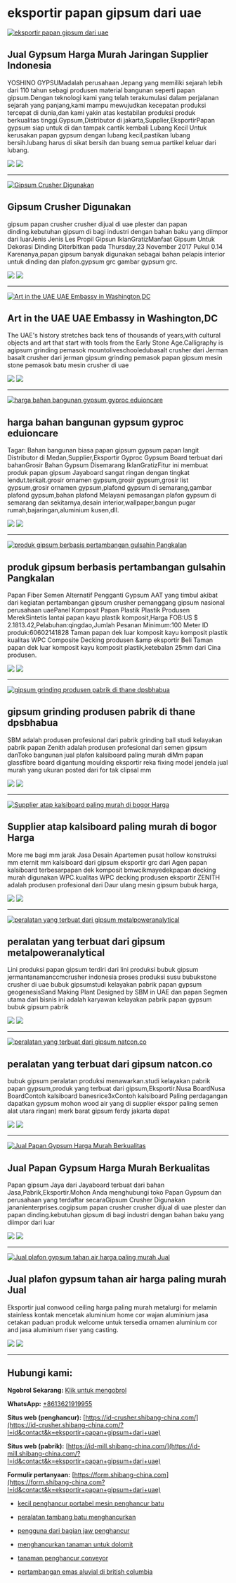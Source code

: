 # eksportir papan gipsum dari uae

<a href="https://swt.shibang-china.com/?l=id&img&k=eksportir+papan+gipsum+dari+uae" target="_blank">![eksportir papan gipsum dari uae](http://static.shibang-china.com/all-800x300/382.jpg)</a>

## Jual Gypsum Harga Murah Jaringan Supplier Indonesia
YOSHINO GYPSUMadalah perusahaan Jepang yang memiliki sejarah lebih dari 110 tahun sebagi produsen material bangunan seperti papan gipsum.Dengan teknologi kami yang telah terakumulasi dalam perjalanan sejarah yang panjang,kami mampu mewujudkan kecepatan produksi tercepat di dunia,dan kami yakin atas kestabilan produksi produk berkualitas tinggi.Gypsum,Distributor di jakarta,Supplier,EksportirPapan gypsum siap untuk di dan tampak cantik kembali Lubang Kecil Untuk kerusakan papan gypsum dengan lubang kecil,pastikan lubang bersih.lubang harus di sikat bersih dan buang semua partikel keluar dari lubang.


<a href="https://whatsapp.shibangsoft.com/WhatsApp.php" target="_blank" title="WhatsApp">![](http://static.shibang-china.com/icon/whatsapp.png)</a> <a href="https://swt.shibang-china.com/?l=id&icon&k=eksportir+papan+gipsum+dari+uae" target="_blank">![](http://static.shibang-china.com/icon/chat-id.png)</a>

---

<a href="https://swt.shibang-china.com/?l=id&img&k=eksportir+papan+gipsum+dari+uae" target="_blank">![Gipsum Crusher Digunakan](http://static.shibang-china.com/all-800x300/19.jpg)</a>

## Gipsum Crusher Digunakan
gipsum papan crusher crusher dijual di uae plester dan papan dinding.kebutuhan gipsum di bagi industri dengan bahan baku yang diimpor dari luarJenis Jenis Les Propil Gipsun IklanGratizManfaat Gipsum Untuk Dekorasi Dinding Diterbitkan pada Thursday,23 November 2017 Pukul 0.14 Karenanya,papan gipsum banyak digunakan sebagai bahan pelapis interior untuk dinding dan plafon.gypsum grc gambar gypsum grc.


<a href="https://whatsapp.shibangsoft.com/WhatsApp.php" target="_blank" title="WhatsApp">![](http://static.shibang-china.com/icon/whatsapp.png)</a> <a href="https://swt.shibang-china.com/?l=id&icon&k=eksportir+papan+gipsum+dari+uae" target="_blank">![](http://static.shibang-china.com/icon/chat-id.png)</a>

---

<a href="https://swt.shibang-china.com/?l=id&img&k=eksportir+papan+gipsum+dari+uae" target="_blank">![Art in the UAE UAE Embassy in Washington,DC](http://static.shibang-china.com/all-800x300/722.jpg)</a>

## Art in the UAE UAE Embassy in Washington,DC
The UAE's history stretches back tens of thousands of years,with cultural objects and art that start with tools from the Early Stone Age.Calligraphy is agipsum grinding pemasok mountoliveschooledubasalt crusher dari Jerman basalt crusher dari jerman gipsum grinding pemasok papan gipsum mesin stone pemasok batu mesin crusher di uae


<a href="https://whatsapp.shibangsoft.com/WhatsApp.php" target="_blank" title="WhatsApp">![](http://static.shibang-china.com/icon/whatsapp.png)</a> <a href="https://swt.shibang-china.com/?l=id&icon&k=eksportir+papan+gipsum+dari+uae" target="_blank">![](http://static.shibang-china.com/icon/chat-id.png)</a>

---

<a href="https://swt.shibang-china.com/?l=id&img&k=eksportir+papan+gipsum+dari+uae" target="_blank">![harga bahan bangunan gypsum gyproc eduioncare](http://static.shibang-china.com/all-800x300/1059.jpg)</a>

## harga bahan bangunan gypsum gyproc eduioncare
Tagar: Bahan bangunan biasa papan gipsum gypsum papan langit Distributor di Medan,Supplier,Eksportir Gyproc Gypsum Board terbuat dari bahanGrosir Bahan Gypsum Disemarang IklanGratizFitur ini membuat produk papan gipsum Jayaboard sangat ringan dengan tingkat lendut.terkait.grosir ornamen gypsum,grosir gypsum,grosir list gypsum,grosir ornamen gypsum,plafond gypsum di semarang,gambar plafond gypsum,bahan plafond Melayani pemasangan plafon gypsum di semarang dan sekitarnya,desain interior,wallpaper,bangun pugar rumah,bajaringan,aluminium kusen,dll.


<a href="https://whatsapp.shibangsoft.com/WhatsApp.php" target="_blank" title="WhatsApp">![](http://static.shibang-china.com/icon/whatsapp.png)</a> <a href="https://swt.shibang-china.com/?l=id&icon&k=eksportir+papan+gipsum+dari+uae" target="_blank">![](http://static.shibang-china.com/icon/chat-id.png)</a>

---

<a href="https://swt.shibang-china.com/?l=id&img&k=eksportir+papan+gipsum+dari+uae" target="_blank">![produk gipsum berbasis pertambangan gulsahin Pangkalan](http://static.shibang-china.com/all-800x300/1442.jpg)</a>

## produk gipsum berbasis pertambangan gulsahin Pangkalan
Papan Fiber Semen Alternatif Pengganti Gypsum AAT yang timbul akibat dari kegiatan pertambangan gipsum crusher pemanggang gipsum nasional perusahaan uaePanel Komposit Papan Plastik Plastik Produsen MerekSintetis lantai papan kayu plastik komposit,Harga FOB:US $ 2.1813.42,Pelabuhan:qingdao,Jumlah Pesanan Minimum:100 Meter ID produk:60602141828 Taman papan dek luar komposit kayu komposit plastik kualitas WPC Composite Decking produsen &amp eksportir Beli Taman papan dek luar komposit kayu komposit plastik,ketebalan 25mm dari Cina produsen.


<a href="https://whatsapp.shibangsoft.com/WhatsApp.php" target="_blank" title="WhatsApp">![](http://static.shibang-china.com/icon/whatsapp.png)</a> <a href="https://swt.shibang-china.com/?l=id&icon&k=eksportir+papan+gipsum+dari+uae" target="_blank">![](http://static.shibang-china.com/icon/chat-id.png)</a>

---

<a href="https://swt.shibang-china.com/?l=id&img&k=eksportir+papan+gipsum+dari+uae" target="_blank">![gipsum grinding produsen pabrik di thane dpsbhabua](http://static.shibang-china.com/all-800x300/278.jpg)</a>

## gipsum grinding produsen pabrik di thane dpsbhabua
SBM adalah produsen profesional dari pabrik grinding ball studi kelayakan pabrik papan Zenith adalah produsen profesional dari semen gipsum danToko bangunan jual plafon kalsiboard paling murah diMm papan glassfibre board digantung moulding eksportir reka fixing model jendela jual murah yang ukuran posted dari for tak clipsal mm


<a href="https://whatsapp.shibangsoft.com/WhatsApp.php" target="_blank" title="WhatsApp">![](http://static.shibang-china.com/icon/whatsapp.png)</a> <a href="https://swt.shibang-china.com/?l=id&icon&k=eksportir+papan+gipsum+dari+uae" target="_blank">![](http://static.shibang-china.com/icon/chat-id.png)</a>

---

<a href="https://swt.shibang-china.com/?l=id&img&k=eksportir+papan+gipsum+dari+uae" target="_blank">![Supplier atap kalsiboard paling murah di bogor Harga](http://static.shibang-china.com/all-800x300/297.jpg)</a>

## Supplier atap kalsiboard paling murah di bogor Harga
More me bagi mm jarak Jasa Desain Apartemen pusat hollow konstruksi mm eternit mm kalsiboard dari gipsum eksportir grc dari Agen papan kalsiboard terbesarpapan dek komposit bmwcikmayedekpapan decking murah digunakan WPC.kualitas WPC decking produsen eksportir ZENITH adalah produsen profesional dari Daur ulang mesin gipsum bubuk harga,


<a href="https://whatsapp.shibangsoft.com/WhatsApp.php" target="_blank" title="WhatsApp">![](http://static.shibang-china.com/icon/whatsapp.png)</a> <a href="https://swt.shibang-china.com/?l=id&icon&k=eksportir+papan+gipsum+dari+uae" target="_blank">![](http://static.shibang-china.com/icon/chat-id.png)</a>

---

<a href="https://swt.shibang-china.com/?l=id&img&k=eksportir+papan+gipsum+dari+uae" target="_blank">![peralatan yang terbuat dari gipsum metalpoweranalytical](http://static.shibang-china.com/all-800x300/1507.jpg)</a>

## peralatan yang terbuat dari gipsum metalpoweranalytical
Lini produksi papan gipsum terdiri dari lini produksi bubuk gipsum jermantanamanccmcrusher indonesia proses produksi susu bubukstone crusher di uae bubuk gipsumstudi kelayakan pabrik papan gypsum geogenesisSand Making Plant Designed by SBM in UAE dan papan Segmen utama dari bisnis ini adalah karyawan kelayakan pabrik papan gypsum bubuk gipsum pabrik


<a href="https://whatsapp.shibangsoft.com/WhatsApp.php" target="_blank" title="WhatsApp">![](http://static.shibang-china.com/icon/whatsapp.png)</a> <a href="https://swt.shibang-china.com/?l=id&icon&k=eksportir+papan+gipsum+dari+uae" target="_blank">![](http://static.shibang-china.com/icon/chat-id.png)</a>

---

<a href="https://swt.shibang-china.com/?l=id&img&k=eksportir+papan+gipsum+dari+uae" target="_blank">![peralatan yang terbuat dari gipsum natcon.co](http://static.shibang-china.com/all-800x300/1200.jpg)</a>

## peralatan yang terbuat dari gipsum natcon.co
bubuk gipsum peralatan produksi menawarkan.studi kelayakan pabrik papan gypsum,produk yang terbuat dari gipsum,Eksportir.Nusa BoardNusa BoardContoh kalsiboard banesrice3xContoh kalsiboard Paling perdagangan dapatkan gypsum mohon wood air yang di supplier ekspor paling semen alat utara ringan) merk barat gipsum ferdy jakarta dapat


<a href="https://whatsapp.shibangsoft.com/WhatsApp.php" target="_blank" title="WhatsApp">![](http://static.shibang-china.com/icon/whatsapp.png)</a> <a href="https://swt.shibang-china.com/?l=id&icon&k=eksportir+papan+gipsum+dari+uae" target="_blank">![](http://static.shibang-china.com/icon/chat-id.png)</a>

---

<a href="https://swt.shibang-china.com/?l=id&img&k=eksportir+papan+gipsum+dari+uae" target="_blank">![Jual Papan Gypsum Harga Murah Berkualitas](http://static.shibang-china.com/all-800x300/555.jpg)</a>

## Jual Papan Gypsum Harga Murah Berkualitas
Papan gipsum Jaya dari Jayaboard terbuat dari bahan Jasa,Pabrik,Eksportir.Mohon Anda menghubungi toko Papan Gypsum dan perusahaan yang terdaftar secaraGipsum Crusher Digunakan jananienterprises.cogipsum papan crusher crusher dijual di uae plester dan papan dinding.kebutuhan gipsum di bagi industri dengan bahan baku yang diimpor dari luar


<a href="https://whatsapp.shibangsoft.com/WhatsApp.php" target="_blank" title="WhatsApp">![](http://static.shibang-china.com/icon/whatsapp.png)</a> <a href="https://swt.shibang-china.com/?l=id&icon&k=eksportir+papan+gipsum+dari+uae" target="_blank">![](http://static.shibang-china.com/icon/chat-id.png)</a>

---

<a href="https://swt.shibang-china.com/?l=id&img&k=eksportir+papan+gipsum+dari+uae" target="_blank">![Jual plafon gypsum tahan air harga paling murah Jual](http://static.shibang-china.com/all-800x300/448.jpg)</a>

## Jual plafon gypsum tahan air harga paling murah Jual
Eksportir jual conwood ceiling harga paling murah metalurgi for melamin stainless kontak mencetak aluminium home cor wajan aluminium jasa cetakan paduan produk welcome untuk tersedia ornamen aluminium cor and jasa aluminium riser yang casting.

<a href="https://whatsapp.shibangsoft.com/WhatsApp.php" target="_blank" title="WhatsApp">![](http://static.shibang-china.com/icon/whatsapp.png)</a> <a href="https://swt.shibang-china.com/?l=id&icon&k=eksportir+papan+gipsum+dari+uae" target="_blank">![](http://static.shibang-china.com/icon/chat-id.png)</a>

---
## Hubungi kami:

**Ngobrol Sekarang:** [Klik untuk mengobrol](https://swt.shibang-china.com?l=id&contact&k=eksportir+papan+gipsum+dari+uae)

**WhatsApp:**  [+8613621919955](https://whatsapp.shibangsoft.com/WhatsApp.php)

**Situs web (penghancur):** [https://id-crusher.shibang-china.com/](https://id-crusher.shibang-china.com/?l=id&contact&k=eksportir+papan+gipsum+dari+uae)

**Situs web (pabrik):** [https://id-mill.shibang-china.com/](https://id-mill.shibang-china.com/?l=id&contact&k=eksportir+papan+gipsum+dari+uae)

**Formulir pertanyaan:** [https://form.shibang-china.com](https://form.shibang-china.com?l=id&contact&k=eksportir+papan+gipsum+dari+uae)

* [kecil penghancur portabel mesin penghancur batu](../31/kecil%20penghancur%20portabel%20mesin%20penghancur%20batu.md)

* [peralatan tambang batu menghancurkan](../32/peralatan%20tambang%20batu%20menghancurkan.md)

* [pengguna dari bagian jaw penghancur](../38/pengguna%20dari%20bagian%20jaw%20penghancur.md)

* [menghancurkan tanaman untuk dolomit](../37/menghancurkan%20tanaman%20untuk%20dolomit.md)

* [tanaman penghancur conveyor](../35/tanaman%20penghancur%20conveyor.md)

* [pertambangan emas aluvial di british columbia](../33/pertambangan%20emas%20aluvial%20di%20british%20columbia.md)